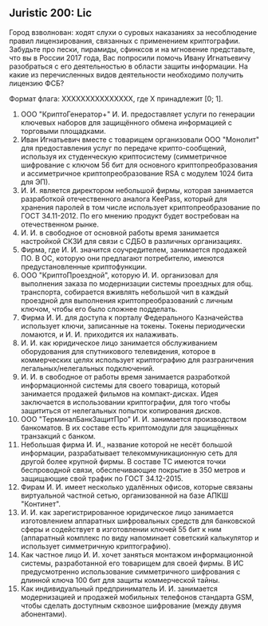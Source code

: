 Juristic 200: Lic
-----------------

Город взволнован: ходят слухи о суровых наказаниях за несоблюдение правил лицензирования, связанных с применением криптографии. Забудьте про пески, пирамиды, сфинксов и на мгновение представьте, что вы в России 2017 года, Вас попросили помочь Ивану Игнатьевичу разобраться с его деятельностью в области защиты информации. На какие из перечисленных видов деятельности необходимо получить лицензию ФСБ?

Формат флага: ХХХХХХХХХХХХХХХ, где Х принадлежит [0; 1].

1. ООО "КриптоГенератор+" И. И. предоставляет услуги по генерации ключевых наборов для защищённого обмена информацией с торговыми площадками.
2. Иван Игнатьевич вместе с товарищем организовали ООО "Монолит" для предоставления услуг по передаче крипто-сообщений, используя их студенческую криптосистему (симметричное шифрование с ключом 56 бит для основного криптопреобразования и ассиметричное криптопреобразование RSA с модулем 1024 бита для ЭП).
3. И. И. является директором небольшой фирмы, которая занимается разработкой отечественного аналога KeePass, который для хранения паролей в том числе использует криптопреобразование по ГОСТ 34.11-2012. По его мнению продукт будет востребован на отечественном рынке.
4. И. И. в свободное от основной работы время занимается настройкой СКЗИ для связи с СДБО в различных организациях.
5. Фирма, где И. И. значится соучредителем, занимается продажей ПО. В ОС, которую они предлагают потребителю, имеются предустановленные криптофункции.
6. ООО "КриптоПроездной", которую И. И. организовал для выполнения заказа по модернизации системы проездных для общ. транспорта, собирается вживлять небольшой чип в каждый проездной для выполнения криптопреобразований с личным ключом, чтобы его было сложнее подделать.
7. Фирма И. И. для доступа к порталу Федерального Казначейства использует ключи, записанные на токены. Токены периодически ломаются, и И. И. приходится их налаживать.
8. И. И. как юридическое лицо занимается обслуживанием оборудования для спутникового телевидения, которое в коммерческих целях использует криптографию для разграничения легальных/нелегальных подключений.
9. И. И. в свободное от работы время занимается разработкой информационной системы для своего товарища, который занимается продажей фильмов на компакт-дисках. Идея заключается в использовании криптографии, для того чтобы защититься от нелегальных попыток копирования дисков.
10. ООО "ТерминалБанкЗащитПро" И. И. занимается производством банкоматов. В их составе есть криптомодули для защищённых транзакций с банком.
11. Небольшая фирма И. И., название которой не несёт большой информации, разрабатывает телекоммуникационную сеть для другой более крупной фирмы. В составе ТС имеются точки беспроводной связи, обеспечивающие покрытие в 350 метров и защищающие свой трафик по ГОСТ 34.12-2015.
12. Фирам И. И. имеет несколько удалённых офисов, которые связаны виртуальной частной сетью, организованной на базе АПКШ "Континет".
13. И. И. как зарегистрированное юридическое лицо занимается изготовлением аппаратных шифровальных средств для банковской сферы и содействует в изготовлении ключей 55 бит к ним (аппаратный комплекс по виду напоминает советский калькулятор и использует симметричную криптографию).
14. Как частное лицо И. И. хочет заняться монтажом информационной системы, разработанной его товарищем для своей фирмы. В ИС предусмотренно использование симметричного шифрования с длинной ключа 100 бит для защиты коммерческой тайны.
15. Как индивидуальный предприниматель И. И. занимается модернизацией и продажей мобильных телефонов стандарта GSM, чтобы сделать доступным сквозное шифрование (между двумя абонентами).



